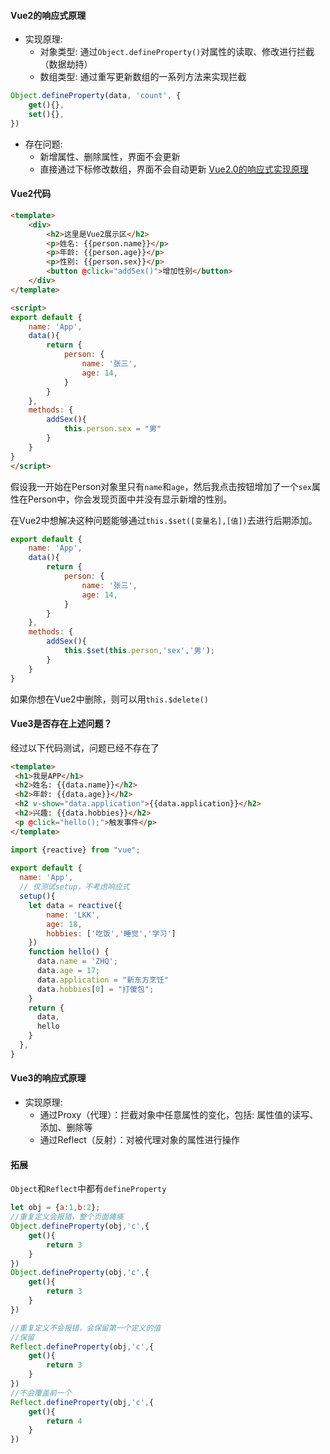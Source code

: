 #### Vue2的响应式原理
- 实现原理:
	- 对象类型: 通过`Object.defineProperty()`对属性的读取、修改进行拦截（数据劫持）
	- 数组类型: 通过重写更新数组的一系列方法来实现拦截

```js
Object.defineProperty(data, 'count', {
	get(){},
	set(){},
})	
```

- 存在问题:
	- 新增属性、删除属性，界面不会更新
	- 直接通过下标修改数组，界面不会自动更新
[Vue2.0的响应式实现原理](https://www.bilibili.com/video/BV1Zy4y1K7SH?p=146&t=274.5)


#### Vue2代码
```html
<template>
	<div>
		<h2>这里是Vue2展示区</h2>
		<p>姓名: {{person.name}}</p>
		<p>年龄: {{person.age}}</p>
		<p>性别: {{person.sex}}</p>
		<button @click="addSex()">增加性别</button>
	</div>
</template>

<script>
export default {
	name: 'App',
	data(){
		return {
			person: {
				name: '张三',
				age: 14,
			}
		}
	},
	methods: {
		addSex(){
			this.person.sex = "男"
		}
	}
}
</script>
```

假设我一开始在Person对象里只有`name`和`age`，然后我点击按钮增加了一个`sex`属性在Person中，你会发现页面中并没有显示新增的性别。

在Vue2中想解决这种问题能够通过`this.$set([变量名],[值])`去进行后期添加。
```js
export default {
	name: 'App',
	data(){
		return {
			person: {
				name: '张三',
				age: 14,
			}
		}
	},
	methods: {
		addSex(){
			this.$set(this.person,'sex','男');
		}
	}
}
```

如果你想在Vue2中删除，则可以用`this.$delete()`

#### Vue3是否存在上述问题？
经过以下代码测试，问题已经不存在了
```html
<template>  
 <h1>我是APP</h1>  
 <h2>姓名: {{data.name}}</h2>  
 <h2>年龄: {{data.age}}</h2>  
 <h2 v-show="data.application">{{data.application}}</h2>  
 <h2>兴趣: {{data.hobbies}}</h2>  
 <p @click="hello();">触发事件</p>  
</template>
```

```js
import {reactive} from "vue";  
  
export default {  
  name: 'App',  
  // 仅测试setup，不考虑响应式  
  setup(){  
    let data = reactive({  
        name: 'LKK',  
		age: 18,  
		hobbies: ['吃饭','睡觉','学习']  
    })  
    function hello() {  
      data.name = 'ZHQ';  
	  data.age = 17;  
	  data.application = "新东方烹饪"  
	  data.hobbies[0] = "打傻包";  
	}  
    return {  
      data,  
	  hello  
	}  
  },  
}
```

#### Vue3的响应式原理
- 实现原理:
	- 通过Proxy（代理）：拦截对象中任意属性的变化，包括: 属性值的读写、添加、删除等
	- 通过Reflect（反射）：对被代理对象的属性进行操作


#### 拓展
`Object`和`Reflect`中都有`defineProperty`

```js
let obj = {a:1,b:2};
//重复定义会报错，整个页面瘫痪
Object.defineProperty(obj,'c',{
	get(){
		return 3
	}
})
Object.defineProperty(obj,'c',{
	get(){
		return 3
	}
})

//重复定义不会报错，会保留第一个定义的值
//保留
Reflect.defineProperty(obj,'c',{
	get(){
		return 3
	}
})
//不会覆盖前一个
Reflect.defineProperty(obj,'c',{
	get(){
		return 4
	}
})
```

